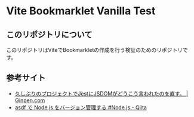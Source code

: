 # Vite Bookmarklet Vanilla Test

## このリポジトリについて

このリポジトリはViteでBookmarkletの作成を行う検証のためのリポジトリです。


## 参考サイト
- [久しぶりのプロジェクトでJestにJSDOMがどうこう言われたのを直す。 | Ginpen.com](https://ginpen.com/2023/03/16/jest-jsdom-config/)  
- [asdf で Node.js をバージョン管理する #Node.js - Qiita](https://qiita.com/ucan-lab/items/0b854cfaa9d7c8ede106)  
